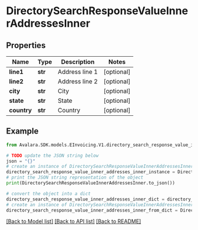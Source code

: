 # DirectorySearchResponseValueInnerAddressesInner


## Properties

Name | Type | Description | Notes
------------ | ------------- | ------------- | -------------
**line1** | **str** | Address line 1 | [optional] 
**line2** | **str** | Address line 2 | [optional] 
**city** | **str** | City | [optional] 
**state** | **str** | State | [optional] 
**country** | **str** | Country | [optional] 

## Example

```python
from Avalara.SDK.models.EInvoicing.V1.directory_search_response_value_inner_addresses_inner import DirectorySearchResponseValueInnerAddressesInner

# TODO update the JSON string below
json = "{}"
# create an instance of DirectorySearchResponseValueInnerAddressesInner from a JSON string
directory_search_response_value_inner_addresses_inner_instance = DirectorySearchResponseValueInnerAddressesInner.from_json(json)
# print the JSON string representation of the object
print(DirectorySearchResponseValueInnerAddressesInner.to_json())

# convert the object into a dict
directory_search_response_value_inner_addresses_inner_dict = directory_search_response_value_inner_addresses_inner_instance.to_dict()
# create an instance of DirectorySearchResponseValueInnerAddressesInner from a dict
directory_search_response_value_inner_addresses_inner_from_dict = DirectorySearchResponseValueInnerAddressesInner.from_dict(directory_search_response_value_inner_addresses_inner_dict)
```
[[Back to Model list]](../README.md#documentation-for-models) [[Back to API list]](../README.md#documentation-for-api-endpoints) [[Back to README]](../README.md)


